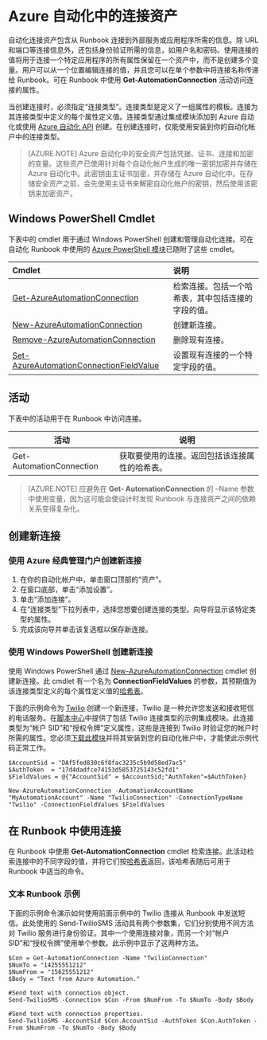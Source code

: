 <properties 
   pageTitle="Azure 自动化中的连接资产 | Azure"
   description="Azure 自动化中的连接资产包含从 Runbook 连接到外部服务或应用程序所需的信息。本文介绍了有关连接的详细信息，以及如何在文本和图形创作中使用连接。"
   services="automation"
   documentationCenter=""
   authors="bwren"
   manager="stevenka"
   editor="tysonn" />
<tags
   ms.service="automation"
   ms.date="01/27/2016"
   wacn.date="08/11/2016" />

# Azure 自动化中的连接资产

自动化连接资产包含从 Runbook 连接到外部服务或应用程序所需的信息。除 URL 和端口等连接信息外，还包括身份验证所需的信息，如用户名和密码。使用连接的值将用于连接一个特定应用程序的所有属性保留在一个资产中，而不是创建多个变量。用户可以从一个位置编辑连接的值，并且您可以在单个参数中将连接名称传递给 Runbook。可在 Runbook 中使用 **Get-AutomationConnection** 活动访问连接的属性。

当创建连接时，必须指定“连接类型”。连接类型是定义了一组属性的模板。连接为其连接类型中定义的每个属性定义值。连接类型通过集成模块添加到 Azure 自动化或使用 [Azure 自动化 API](http://msdn.microsoft.com/zh-cn/library/azure/mt163818.aspx) 创建。在创建连接时，仅能使用安装到你的自动化帐户中的连接类型。

>[AZURE.NOTE] Azure 自动化中的安全资产包括凭据、证书、连接和加密的变量。这些资产已使用针对每个自动化帐户生成的唯一密钥加密并存储在 Azure 自动化中。此密钥由主证书加密，并存储在 Azure 自动化中。在存储安全资产之前，会先使用主证书来解密自动化帐户的密钥，然后使用该密钥来加密资产。

## Windows PowerShell Cmdlet

下表中的 cmdlet 用于通过 Windows PowerShell 创建和管理自动化连接。可在自动化 Runbook 中使用的 [Azure PowerShell 模块](/documentation/articles/powershell-install-configure/)已随附了这些 cmdlet。

|Cmdlet|说明|
|:---|:---|
|[Get-AzureAutomationConnection](http://msdn.microsoft.com/zh-cn/library/dn921828.aspx)|检索连接。包括一个哈希表，其中包括连接的字段的值。|
|[New-AzureAutomationConnection](http://msdn.microsoft.com/zh-cn/library/dn921825.aspx)|创建新连接。|
|[Remove-AzureAutomationConnection](http://msdn.microsoft.com/zh-cn/library/dn921827.aspx)|删除现有连接。|
|[Set-AzureAutomationConnectionFieldValue](http://msdn.microsoft.com/zh-cn/library/dn921826.aspx)|设置现有连接的一个特定字段的值。|

## 活动

下表中的活动用于在 Runbook 中访问连接。

|活动|说明|
|---|---|
|Get-AutomationConnection|获取要使用的连接。返回包括该连接属性的哈希表。|

>[AZURE.NOTE] 应避免在 **Get- AutomationConnection** 的 –Name 参数中使用变量，因为这可能会使设计时发现 Runbook 与连接资产之间的依赖关系变得复杂化。

## 创建新连接

### 使用 Azure 经典管理门户创建新连接

1. 在你的自动化帐户中，单击窗口顶部的“资产”。
1. 在窗口底部，单击“添加设置”。
1. 单击“添加连接”。
2. 在“连接类型”下拉列表中，选择您想要创建连接的类型。向导将显示该特定类型的属性。
1. 完成该向导并单击该复选框以保存新连接。




### 使用 Windows PowerShell 创建新连接

使用 Windows PowerShell 通过 [New-AzureAutomationConnection](http://msdn.microsoft.com/zh-cn/library/dn921825.aspx) cmdlet 创建新连接。此 cmdlet 有一个名为 **ConnectionFieldValues** 的参数，其预期值为该连接类型定义的每个属性定义值的[哈希表](http://technet.microsoft.com/zh-cn/library/hh847780.aspx)。


下面的示例命令为 [Twilio](http://www.twilio.com) 创建一个新连接，Twilio 是一种允许您发送和接收短信的电话服务。在[脚本中心](http://gallery.technet.microsoft.com/scriptcenter/Twilio-PowerShell-Module-8a8bfef8)中提供了包括 Twilio 连接类型的示例集成模块。此连接类型为“帐户 SID”和“授权令牌”定义属性，这些是连接到 Twilio 时验证您的帐户时所需的属性。您必须[下载此模块](http://gallery.technet.microsoft.com/scriptcenter/Twilio-PowerShell-Module-8a8bfef8)并将其安装到您的自动化帐户中，才能使此示例代码正常工作。

	$AccountSid = "DAf5fed830c6f8fac3235c5b9d58ed7ac5"
	$AuthToken  = "17d4dadfce74153d5853725143c52fd1"
	$FieldValues = @{"AccountSid" = $AccountSid;"AuthToken"=$AuthToken}

	New-AzureAutomationConnection -AutomationAccountName "MyAutomationAccount" -Name "TwilioConnection" -ConnectionTypeName "Twilio" -ConnectionFieldValues $FieldValues


## 在 Runbook 中使用连接

在 Runbook 中使用 **Get-AutomationConnection** cmdlet 检索连接。此活动检索连接中的不同字段的值，并将它们按[哈希表](https://technet.microsoft.com/zh-cn/library/hh847780.aspx)返回，该哈希表随后可用于 Runbook 中适当的命令。

### 文本 Runbook 示例
下面的示例命令演示如何使用前面示例中的 Twilio 连接从 Runbook 中发送短信。此处使用的 Send-TwilioSMS 活动具有两个参数集，它们分别使用不同方法对 Twilio 服务进行身份验证。其中一个使用连接对象，而另一个对“帐户 SID”和“授权令牌”使用单个参数。此示例中显示了这两种方法。

	$Con = Get-AutomationConnection -Name "TwilioConnection"
	$NumTo = "14255551212"
	$NumFrom = "15625551212"
	$Body = "Text from Azure Automation."

	#Send text with connection object.
	Send-TwilioSMS -Connection $Con -From $NumFrom -To $NumTo -Body $Body

	#Send text with connection properties.
	Send-TwilioSMS -AccountSid $Con.AccountSid -AuthToken $Con.AuthToken -From $NumFrom -To $NumTo -Body $Body

 

<!---HONumber=Mooncake_0725_2016-->